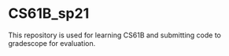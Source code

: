 # CS61B_sp21
This repository is used for learning CS61B and submitting code to gradescope for evaluation.
